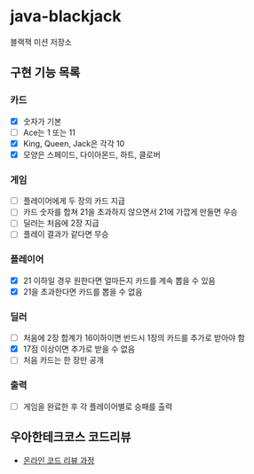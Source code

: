 # java-blackjack

블랙잭 미션 저장소

## 구현 기능 목록

### 카드

- [x] 숫자가 기본
- [ ] Ace는 1 또는 11
- [x] King, Queen, Jack은 각각 10
- [x] 모양은 스페이드, 다이아몬드, 하트, 클로버

### 게임

- [ ] 플레이어에게 두 장의 카드 지급
- [ ] 카드 숫자를 합쳐 21을 초과하지 않으면서 21에 가깝게 만들면 우승
- [ ] 딜러는 처음에 2장 지급
- [ ] 플레이 결과가 같다면 무승

### 플레이어

- [x] 21 이하일 경우 원한다면 얼마든지 카드를 계속 뽑을 수 있음
- [x] 21을 초과한다면 카드를 뽑을 수 없음

### 딜러

- [ ] 처음에 2장 합계가 16이하이면 반드시 1장의 카드를 추가로 받아야 함
- [x] 17점 이상이면 추가로 받을 수 없음
- [ ] 처음 카드는 한 장만 공개

### 출력

- [ ] 게임을 완료한 후 각 플레이어별로 승패를 출력

## 우아한테크코스 코드리뷰

- [온라인 코드 리뷰 과정](https://github.com/woowacourse/woowacourse-docs/blob/master/maincourse/README.md)

